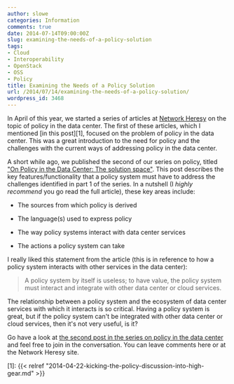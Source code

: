 ```yaml
---
author: slowe
categories: Information
comments: true
date: 2014-07-14T09:00:00Z
slug: examining-the-needs-of-a-policy-solution
tags:
- Cloud
- Interoperability
- OpenStack
- OSS
- Policy
title: Examining the Needs of a Policy Solution
url: /2014/07/14/examining-the-needs-of-a-policy-solution/
wordpress_id: 3468
---
```


In April of this year, we started a series of articles at [Network Heresy](http://networkheresy.com) on the topic of policy in the data center. The first of these articles, which I mentioned [in this post][1], focused on the problem of policy in the data center. This was a great introduction to the need for policy and the challenges with the current ways of addressing policy in the data center.

A short while ago, we published the second of our series on policy, titled ["On Policy in the Data Center: The solution space"](http://networkheresy.com/2014/06/19/on-policy-in-the-data-center-the-solution-space/). This post describes the key features/functionality that a policy system must have to address the challenges identified in part 1 of the series. In a nutshell (I _highly recommend_ you go read the full article), these key areas include:

* The sources from which policy is derived

* The language(s) used to express policy

* The way policy systems interact with data center services

* The actions a policy system can take

I really liked this statement from the article (this is in reference to how a policy system interacts with other services in the data center):

>A policy system by itself is useless; to have value, the policy system must interact and integrate with other data center or cloud services.

The relationship between a policy system and the ecosystem of data center services with which it interacts is so critical. Having a policy system is great, but if the policy system can't be integrated with other data center or cloud services, then it's not very useful, is it?

Go have a look at [the second post in the series on policy in the data center](http://networkheresy.com/2014/06/19/on-policy-in-the-data-center-the-solution-space/) and feel free to join in the conversation. You can leave comments here or at the Network Heresy site.

[1]: {{< relref "2014-04-22-kicking-the-policy-discussion-into-high-gear.md" >}}
